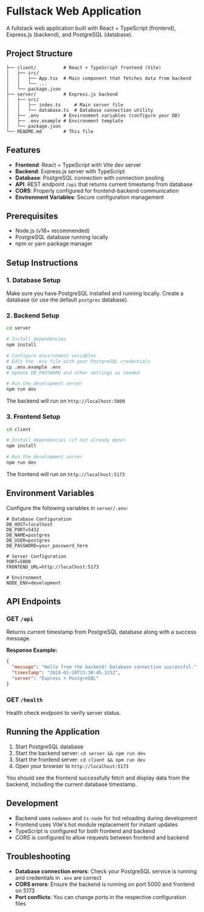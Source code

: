 # Fullstack Web Application

A fullstack web application built with React + TypeScript (frontend), Express.js (backend), and PostgreSQL (database).

## Project Structure

```
├── client/          # React + TypeScript frontend (Vite)
│   ├── src/
│   │   ├── App.tsx  # Main component that fetches data from backend
│   │   └── ...
│   └── package.json
├── server/          # Express.js backend
│   ├── src/
│   │   ├── index.ts     # Main server file
│   │   └── database.ts  # Database connection utility
│   ├── .env         # Environment variables (configure your DB)
│   ├── .env.example # Environment template
│   └── package.json
└── README.md        # This file
```

## Features

- **Frontend**: React + TypeScript with Vite dev server
- **Backend**: Express.js server with TypeScript
- **Database**: PostgreSQL connection with connection pooling
- **API**: REST endpoint `/api` that returns current timestamp from database
- **CORS**: Properly configured for frontend-backend communication
- **Environment Variables**: Secure configuration management

## Prerequisites

- Node.js (v18+ recommended)
- PostgreSQL database running locally
- npm or yarn package manager

## Setup Instructions

### 1. Database Setup

Make sure you have PostgreSQL installed and running locally. Create a database (or use the default `postgres` database).

### 2. Backend Setup

```bash
cd server

# Install dependencies
npm install

# Configure environment variables
# Edit the .env file with your PostgreSQL credentials
cp .env.example .env
# Update DB_PASSWORD and other settings as needed

# Run the development server
npm run dev
```

The backend will run on `http://localhost:5000`

### 3. Frontend Setup

```bash
cd client

# Install dependencies (if not already done)
npm install

# Run the development server
npm run dev
```

The frontend will run on `http://localhost:5173`

## Environment Variables

Configure the following variables in `server/.env`:

```env
# Database Configuration
DB_HOST=localhost
DB_PORT=5432
DB_NAME=postgres
DB_USER=postgres
DB_PASSWORD=your_password_here

# Server Configuration
PORT=5000
FRONTEND_URL=http://localhost:5173

# Environment
NODE_ENV=development
```

## API Endpoints

### GET `/api`
Returns current timestamp from PostgreSQL database along with a success message.

**Response Example:**
```json
{
  "message": "Hello from the backend! Database connection successful.",
  "timestamp": "2024-01-20T15:30:45.123Z",
  "server": "Express + PostgreSQL"
}
```

### GET `/health`
Health check endpoint to verify server status.

## Running the Application

1. Start PostgreSQL database
2. Start the backend server: `cd server && npm run dev`
3. Start the frontend server: `cd client && npm run dev`
4. Open your browser to `http://localhost:5173`

You should see the frontend successfully fetch and display data from the backend, including the current database timestamp.

## Development

- Backend uses `nodemon` and `ts-node` for hot reloading during development
- Frontend uses Vite's hot module replacement for instant updates
- TypeScript is configured for both frontend and backend
- CORS is configured to allow requests between frontend and backend

## Troubleshooting

- **Database connection errors**: Check your PostgreSQL service is running and credentials in `.env` are correct
- **CORS errors**: Ensure the backend is running on port 5000 and frontend on 5173
- **Port conflicts**: You can change ports in the respective configuration files 